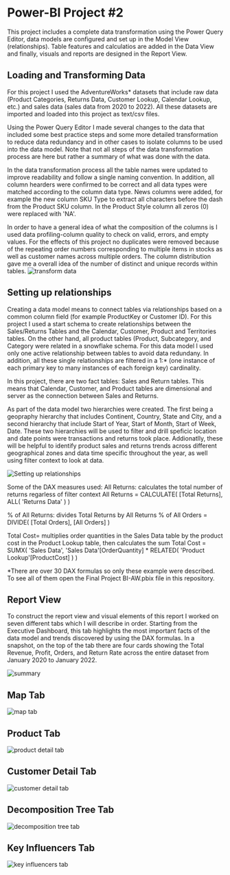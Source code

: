 # Power-BI Project #2
This project includes a complete data transformation using the Power Query Editor, data models are configured and set up in the Model View (relationships). Table features and calculatios are added in the Data View and finally, visuals and reports are designed in the Report View. 

## Loading and Transforming Data
For this project I used the AdventureWorks* datasets that include raw data (Product Categories, Returns Data, Customer Lookup, Calendar Lookup, etc.) and sales data (sales data from 2020 to 2022). All these datasets are imported and loaded into this project as text/csv files.

Using the Power Query Editor I made several changes to the data that included some best practice steps and some more detailed transformation to reduce data redundancy and in other cases to isolate columns to be used into the data model. Note that not all steps of the data transformation process are here but rather a summary of what was done with the data. 

In the data transformation process all the table names were updated to improve readability and follow a single naming convention. In addition, all column hearders were confirmed to be correct and all data types were matched according to the column data type. News columns were added, for example the new column SKU Type to extract all characters before the dash from the Product SKU column. In the Product Style column all zeros (0) were replaced with 'NA'. 

In order to have a general idea of what the composition of the columns is I used data profiling-column quality to check on valid, errors, and empty values. For the effects of this project no duplicates were removed because of the repeating order numbers corresponding to multiple items in stocks as well as customer names across multiple orders. The column distribution gave me a overall idea of the number of distinct and unique records within tables. 
![transform data](https://github.com/user-attachments/assets/c9adb5d1-a5f4-40e4-9c88-d8b854926eef)


## Setting up relationships
Creating a data model means to connect tables via relationships based on a common column field (for example ProductKey or Customer ID). For this project I used a start schema to create relationships between the Sales/Returns Tables and the Calendar, Customer, Product and Territories tables. On the other hand, all product tables (Product, Subcategory, and Category were related in a snowflake schema. For this data model I used only one active relationship between tables to avoid data redundany. In addition, all these single relationships are filtered in a 1:* (one instance of each primary key to many instances of each foreign key) cardinality. 

In this project, there are two fact tables: Sales and Return tables. This means that Calendar, Customer, and Product tables are dimensional and server as the connection between Sales and Returns. 

As part of the data model two hierarchies were created. The first being a geopraphy hierarchy that includes Continent, Country, State and City, and a second hierarchy that include Start of Year, Start of Month, Start of Week, Date. These two hierarchies will be used to filter and drill speficic location and date points were transactions and returns took place. Addionatlly, these will be helpful to identify product sales and returns trends across different geographical zones and data time specific throughout the year, as well using filter context to look at data.  

![Setting up relationships](https://github.com/user-attachments/assets/ed88ac7e-b9a3-475d-b33f-9b3eafc69508)

Some of the DAX measures used:
All Returns: calculates the total number of returns regarless of filter context
All Returns = 
CALCULATE(
    [Total Returns],
    ALL(
        'Returns Data'
    )
)

% of All Returns: divides Total Returns by All Returns
% of All Orders = 
DIVIDE(
    [Total Orders],
    [All Orders]
)

Total Cost= multiplies order quantities in the Sales Data table by the product cost in the Product Lookup table, then calculates the sum
Total Cost = 
SUMX(
    'Sales Data',
    'Sales Data'[OrderQuantity] *
    RELATED(
        'Product Lookup'[ProductCost]
    )
)

*There are over 30 DAX formulas so only these example were described. To see all of them open the Final Project BI-AW.pbix file in this repository. 

## Report View
To construct the report view and visual elements of this report I worked on seven different tabs which I will describe in order. Starting from the Executive Dashboard, this tab highlights the most important facts of the data model and trends discovered by using the DAX formulas. In a snapshot, on the top of the tab there are four cards showing the Total Revenue, Profit, Orders, and Return Rate across the entire dataset from January 2020 to January 2022. 

![summary](https://github.com/user-attachments/assets/e2d911b2-407f-489f-a055-769473d29a4d)



## Map Tab
![map tab](https://github.com/user-attachments/assets/c229b8d7-96ff-45d1-a393-99712907fcd6)

## Product Tab 
![product detail tab](https://github.com/user-attachments/assets/9a4a2d8d-cd02-4e24-ac2a-b241f6e1db16)

## Customer Detail Tab
![customer detail tab](https://github.com/user-attachments/assets/33d6e8b0-64f4-4a8f-adec-4f2d572ceabc)

## Decomposition Tree Tab
![decomposition tree tab](https://github.com/user-attachments/assets/e6a02c96-e644-4f12-bb02-9f1f474aa555)

## Key Influencers Tab 
![key influencers tab](https://github.com/user-attachments/assets/e3a235b5-6032-4585-aff3-112639765696)



